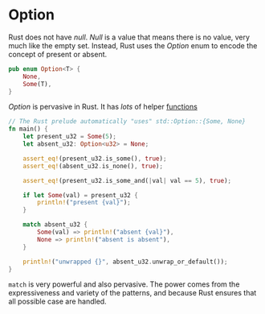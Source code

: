 # Option

Rust does not have _null_. _Null_ is a value that means there is no value,
very much like the empty set. Instead, Rust uses the _Option_ enum to encode
the concept of present or absent.

```rust
pub enum Option<T> {
    None,
    Some(T),
}
```

_Option_ is pervasive in Rust. It has *lots* of helper [functions](https://doc.rust-lang.org/std/option/enum.Option.html)

```rust
// The Rust prelude automatically "uses" std::Option::{Some, None}
fn main() {
    let present_u32 = Some(5);
    let absent_u32: Option<u32> = None;

    assert_eq!(present_u32.is_some(), true);
    assert_eq!(absent_u32.is_none(), true);

    assert_eq!(present_u32.is_some_and(|val| val == 5), true);

    if let Some(val) = present_u32 {
        println!("present {val}");
    }

    match absent_u32 {
        Some(val) => println!("absent {val}"),
        None => println!("absent is absent"),
    }

    println!("unwrapped {}", absent_u32.unwrap_or_default());
}
```

`match` is very powerful and also pervasive. The power comes from the
expressiveness and variety of the patterns, and because Rust ensures that all
possible case are handled.

